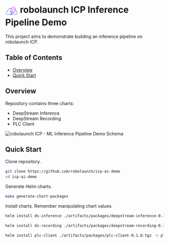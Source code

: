 # <img src="https://raw.githubusercontent.com/robolaunch/trademark/main/logos/svg/rocket.svg" width="40" height="40" align="top"> robolaunch ICP Inference Pipeline Demo


This project aims to demonstrate building an inference pipeline on robolaunch ICP.

## Table of Contents

- [Overview](#overview)
- [Quick Start](#quick-start)

## Overview

Repository contains three charts:
- DeepStream Inference
- DeepStream Recording
- PLC Client

![robolaunch ICP - ML Inference Pipeline Demo Schema](https://github.com/robolaunch/icp-ai-demo/assets/46759747/5f2eb7dd-77b1-45af-80f1-4c0da61a6262)

## Quick Start

Clone repository.

```bash
git clone https://github.com/robolaunch/icp-ai-demo
cd icp-ai-demo
```

Generate Helm charts.

```bash
make generate-chart-packages
```

Install charts. Remember manipulating chart values.

```bash
helm install ds-inference ./artifacts/packages/deepstream-inference-0.1.0.tgz -n deepstream-test
```

```bash
helm install ds-recording ./artifacts/packages/deepstream-recording-0.1.0.tgz -n deepstream-recording-test
```

```bash
helm install plc-client ./artifacts/packages/plc-client-0.1.0.tgz -n plc
```
